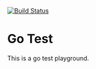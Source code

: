 [![Build Status](https://api.travis-ci.org/ans-/gotest.svg)](http://travis-ci.org/ans-/gotest)

# Go Test
This is a go test playground.
